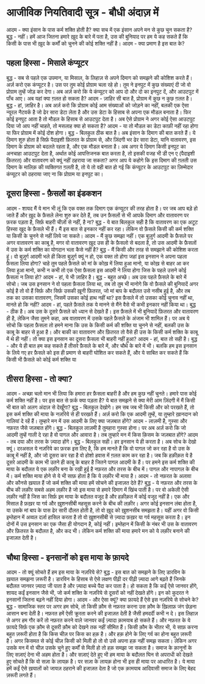 # आजीविक नियतिवादी सूत्र - बौधी अंदाज़ में
आदम - क्या इंसान के पास कर्म शक्ति होती है? क्या सच में एक इंसान अपने मन से कुछ चुन सकता है?
बुद्ध - नहीं। हमें आज जितना हमारे ख़ुद के बारे में पता है, उस की बुनियाद पर हम ये कह सकते हैं कि किसी के पास भी ख़ुद के कर्मों को चुनने की कोई शक्ति नहीं है।
आदम - क्या प्रमाण है इस बात के?

## पहला हिस्सा - मिसाले कंप्यूटर
बुद्ध - सब से पहले एक उपमान, या मिसाल, के लिहाज़ से अपने दिमाग को समझने की कोशिश करते हैं। अर्ज़ करो एक कंप्यूटर है। उस पर तुम कोई प्रोग्राम चला रहे हो। तुम ने इनपुट में कुछ संख्याएं दी जो वो प्रोग्राम तुम्हें जोड़ कर देगा। अब अर्ज़ करो कि ये कंप्यूटर को आप दो और दो का इनपुट दें, और आउटपुट में पाँच आए। अब यहां क्या ग़लत हो सकता है?
आदम - ज़ाहिर सी बात है, प्रोग्राम में कुछ न कुछ ग़लत है।
बुद्ध - हां, ज़ाहिर है। अब अर्ज़ करो कि प्रोग्राम कोई आम संख्याओं को जोड़ने का नहीं, बलकी एक ऐसा न्यूरल नैटवर्क है जो ढेर सारा डेटा लेता है और उस डेटा के हिसाब से अपना एक मौडल बनाता है। फिर कोई इनपुट आता है तो मौडल के हिसाब से आउटपुट देता है। अब ऐसे प्रोग्राम ने अगर कोई ऐसा आउटपुट दिया जो आप नहीं चाहते, तो मसलाह क्या हो सकता है?
आदम - या तो मौडल का डेटा काफ़ी नहीं रहा होगा या फिर प्रोग्राम में कोई दोश होगा।
बुद्ध - बिलकुल ठीक बात है। अब इंसान के दिमाग की बात करते हैं। ये दिमाग शुरु होता है सिर्फ़ पैदाइशी फ़ितरत के प्रोग्राम से, और ज़िंदगी भर ढेर सारा डेटा, यानि वातावरण, इस दिमाग के प्रोग्राम को बदलते रहता है, और एक मौडल बनाता है। अब अगर ये दिमाग किसी इनपुट का अनचाहा आउटपुट देता है, अर्थात कोई आपत्तिजनक बात करता है, तो इसकी वजह भी डी एन ए (पैदाइशी फ़ितरत) और वातावरण को क्यूं नहीं ठहराया जा सकता? अगर आप ये कहोगे कि इस दिमाग की ग़लती उस दिमाग के मालिक़ की व्यक्तिगत  ग़लती है, तो ये तो वही बात हो गई कि कंप्यूटर के आउटपुट का ज़िम्मेदार कंप्यूटर को ठहराया जाए ना कि प्रोग्राम या इनपुट का।

## दूसरा हिस्सा - फ़ैसलों का इंडकशन
आदम - शायद मैं ये मान भी लूं कि एक वक्त तक दिमाग एक कंप्यूटर की तरह होता है। पर जब आप बड़े हो जाते हैं और ख़ुद के फ़ैसले लेना शुरु कर देते हैं, तब उन फ़ैसलों से भी आपके दिमाग और वातावरण पर फ़रक पड़ता है, सिर्फ़ बाहरी चीज़ों से नहीं, है ना?
बुद्ध - ये बात बिलकुल सही है कि वातावरण का एक अटूट हिस्सा खुद के फ़ैसले भी हैं। मैं इस बात से इनकार नहीं कर रहा। लेकिन वो फ़ैसले किसी की कर्म शक्ति या किसी के चुनने से नहीं लिये जा सकते।
आदम - मैं कुछ समझा नहीं। एक बुज़ुर्ग आदमी के फ़ैसले पर अगर वातावरण का काबू है, मगर वो वातावरण ख़ुद उस ही के फ़ैसलो से बदला है, तो उस आदमी के फ़ैसलों में उस के कर्म शक्ति का योगदान भला कैसे नहीं है?
बुद्ध - मैं किसी और तरह से समझाने की कोशिश करता हूं। वो बुज़ुर्ग आदमी भले ही किता बुज़ुर्ग क्यूं न हो, एक वक्त तो होगा जहां इस इनसान ने अपना पहला फ़ैसला लिया होगा? चाहे तुम पहले फ़ैसले को मां के कोख़ में लिया हुआ मानो, या कोख़ से बाहर आ कर लिया हुआ मानो, कभी न कभी तो एक ऐसा फ़ैसला इस आदमी ने लिया होगा जिस के पहले उसने कोई फ़ैसला न लिया हो?
आदम - हां, ये भी ज़ाहिर है।
बुद्ध - बहुत अच्छे। अब उस पहले फ़ैसले के बारे में सोचो। जब उस इनसान ने वो पहला फ़ैसला लिया था, तब तो तुम भी मानोगे कि वो फ़ैसले की बुनियादें अगर कोई है तो वो हैं सिर्फ़ और सिर्फ़ उसकी ख़ूनी फ़ितरत, जो मां बाप के बदौलत उसे नसीब हुई है, और तब तक का उसका वातावरण, जिसमें उसका कोई हाथ नहीं था? इस फ़ैसले में तो उसका कोई चुनाव नहीं था, मानते हो कि नहीं?
आदम - हां, पहले फ़ैसले तक ये मानने से मैंने वैसे भी कभी इनकार नहीं किया था।
बुद्ध - ठीक है। अब उस के दूसरे फ़ैसले को ध्यान से देखते हैं। इस फ़ैसले में भी बुनियादें फ़ितरत और वातावरण ही है, लेकिन जैसा तुमने कहा, अब वातावरण में उसके पहले फ़ैसले के अंजाम भी शामिल हैं। पर अब ये सोचो कि पहला फ़ैसला तो हमने माना कि उस के किसी कर्म की शक्ति या चुनने से नहीं, बलकी उस के काबू के बाहर से हुआ है। और बाकी का वातावरण और फ़ितरत तो वैसे ही उस के किसी कर्म शक्ति के काबू में थे ही नहीं। तो क्या इस इनसान का दूसरा फ़ैसला भी बाहरी नहीं हुआ?
आदम - हां, बात तो सही है।
बुद्ध - और ये ही बात हम कह सकते हैं तीसरे फ़ैसले के बारे में, और चौथे के बारे में भी। बलकि हम इस इनसान के लिये गए हर फ़ैसले को इस ही प्रमाण से बाहरी घोशित कर सकते हैं, और ये साबित कर सकते हैं कि किसी भी फ़ैसले को कोई कर्म शक्ति या 

## तीसरा हिस्सा - तो क्या?
आदम - अच्छा चलो मान भी लिया कि हमारा हर फ़ैसला बाहरी है और हम कुछ नहीं चुनते। हमारे पास कोई कर्म शक्ति नहीं है। पर इस बात से फ़र्क क्या पड़ता है? ये बात समझने से क्या मेरी आम ज़िंदगी में मैं किसी भी बात को अलग अंदाज़ से देखूँगा?
बुद्ध - बिलकुल देखोगे। हम सब जब भी किसी और को परखते हैं, तो इस कर्म शक्ति की माया के नज़रिये से ही परखते हैं। अर्ज़ करो कि एक आदमी तुम्हें, या तुम्हारे ख़ानदान को गालियां दे रहें हैं। तुम्हारे मन में उस आदमी के लिए क्या जज़बात होंगे?
आदम - लाज़मी है, गुस्सा और नफ़रत जैसे जज़बात होंगे।
बुद्ध - बिलकुल लाज़मी है तुमहारा गुस्सा होना। पर अब अर्ज़ करो कि जो आदमी तुम्हें गाली दे रहा है वो पागल और आवारा है। तब तुम्हारे मन में किस क़िसम के जज़बात होंगे?
आदम - तब दया और तरस के ज़्यादा होंगे।
बुद्ध - बिलकुल सही। हर इनसान ये ही करता है। अब सोच के देखो क्यूं। दरअसल ये नज़रिये का फ़रक इस लिए है, कि हम मानते हैं कि वो पागल जो कर रहा है वो उस के काबू में नहीं है, और जो दूसरा कर रहा है वो होशो हवास में ग़लत काम कर रहा है। जब कि हक़ीक़त ये है दूसरे आदमी के काम भी उतने ही काबू के बाहर है जितने पागल आदमी के हैं। पर हमने इस कर्म शक्ति की माया के बदौलत ये एक लक़ीर बना के रखी हुई है नफ़रत और तरस के बीच में। पागल और नापागल के बीच में। कर्म शक्ति माया होने से ये भी साफ़ होता है कि ये लक़ीर भी माया है।
आदम - तो नफ़रत के अलावा और कौनसे ख़याल हैं जो कर्म शक्ति की माया हमें सोचने की इजाज़त देते हैं?
बुद्ध - ये नफ़रत और तरस के बीच की लक़ीर सबसे अहम लक़ीर है जो इस माया से हमारे दिमाग में खिंच पाती है। पर वो अकेली ऐसी लक़ीर नहीं है जिस का सिर्फ़ इम माया के बदौलत वजूद है और हक़ीक़त में कोई वजूद नहीं है। एक और मिसाल है फ़ख़र या गर्व और ख़ुशनसीबी महसूस करने के बीच की लक़ीर। अगर कोई इनसान लंबा होता है, या उसके मां बाप के पास ढेर सारी दौलत होती है, तो वो ख़ुद को ख़ुशनसीब समझता है। यहीं अगर वो किसी इम्तेहान में अव्वल दर्ज़ा हासिल करता है तो वो ख़ुशनसीबी से ज़्यादा फ़ख़र या गर्व महसूस करता है। इन दोनों में उस इनसान का एक जैसा ही योगदान है, कोई नहीं। इम्तेहान में किसी के नंबर भी उस के वातावरण और फ़ितरत के बदौलत है, और कद भी। लेकिन कर्म शक्ति की माया हमारे मन को ये लक़ीर बनाने की इजाज़त देती है।

## चौथा हिस्सा - इनसानों को इस माया के फ़ायदे
आदम - तो क्यूं सोचते हैं हम इस माया के नज़रिये से?
बुद्ध - इस बात को समझने के लिए डारविन के ख़याल समझना ज़रूरी है। डारविन के हिसाब से ऐसे लक्षण पीढ़ी दर पीढ़ी ज़्यादा आगे बढ़ते हैं जिनके बदौलत जानवर ज़्यादा जी पाता है और ज़्यादा बच्चे पैदा कर पाता है। हो सकता है कि कईं ऐसे जानवर होंगे, शायद कईं इनसान जैसे भी, जो कर्म शक्ति के नज़रिये से दूसरों को नहीं देखते होंगे। इन को कुदरत ने इनसानों जितना बढ़ने नहीं दिया होगा।
आदम - और ऐसा क्यूं? क्या फ़ायदे हैं ऐसे इस नज़रिये से सोचने के?
बुद्ध - सामाजिक स्तर पर अगर हम सोचे, तो किसी क़ौम से नफ़रत करना उस क़ौम के ख़िलाफ़ जंग छेड़ना आसान बना देती है। नफ़रत हमें ऐसी क्रूरता करने की इजाज़त देती है जैसी हमदर्दी कभी न दे। इस लिहाज़ से अगर हम गौर करें तो नफ़रत करने वाले जानवर कईं ज़्यादा क़ामयाब हो सकते हैं। और नफ़रत के ये फ़ायदे सिर्फ़ एक क़ौम से दूसरी क़ौम को देखने तक नहीं सीमित हैं। किसी क़ौम के भीतर भी, ये साफ़ करना बहुत ज़रूरी होता है कि किस चीज़ पर किस का हक़ है। और हक़ होने के लिए गर्व का होना बहुत ज़रूरी है। अगर किसमत से कोई चीज़ किसी को मिली हो तो वो उसे अपना हक़ नहीं समझ सकता। लेकिन अगर उसके मन में वो चीज़ उसके चुने हुए कर्मों से मिली हो तो हक़ समझा जा सकता है। समाज के क़ानूनों के लिए सज़ाएं देना भी अहम होता है। और सज़ाएं देते हुए भी हम माया के बदौलत घिन से अपराधी को देखते हुए सोचते हैं कि वो सज़ा के लायक़ है। पर सज़ा के लायक़ होना भी इस ही माया पर आधारित है। ये माया हमें कईं ऐसे ख़यालों को जायज़ ठहराने की इजाज़त देता है जो एक क़ामयाब आदिवासी समाज के लिए बेहद ज़रूरी लगते हैं। 
